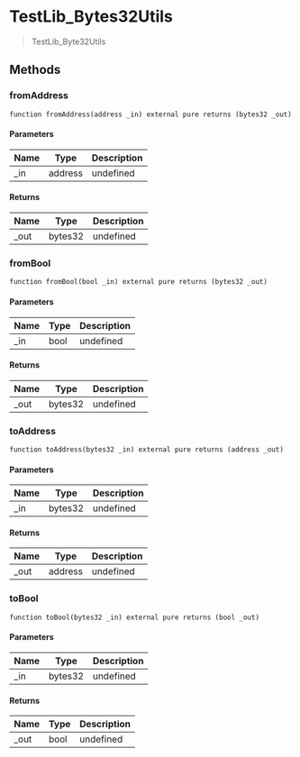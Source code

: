 # TestLib_Bytes32Utils



> TestLib_Byte32Utils





## Methods

### fromAddress

```solidity
function fromAddress(address _in) external pure returns (bytes32 _out)
```





#### Parameters

| Name | Type | Description |
|---|---|---|
| _in | address | undefined

#### Returns

| Name | Type | Description |
|---|---|---|
| _out | bytes32 | undefined

### fromBool

```solidity
function fromBool(bool _in) external pure returns (bytes32 _out)
```





#### Parameters

| Name | Type | Description |
|---|---|---|
| _in | bool | undefined

#### Returns

| Name | Type | Description |
|---|---|---|
| _out | bytes32 | undefined

### toAddress

```solidity
function toAddress(bytes32 _in) external pure returns (address _out)
```





#### Parameters

| Name | Type | Description |
|---|---|---|
| _in | bytes32 | undefined

#### Returns

| Name | Type | Description |
|---|---|---|
| _out | address | undefined

### toBool

```solidity
function toBool(bytes32 _in) external pure returns (bool _out)
```





#### Parameters

| Name | Type | Description |
|---|---|---|
| _in | bytes32 | undefined

#### Returns

| Name | Type | Description |
|---|---|---|
| _out | bool | undefined




